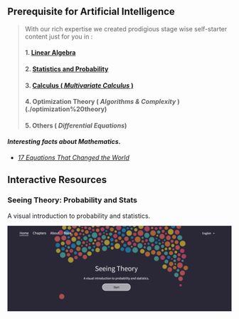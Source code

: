 
## Prerequisite for Artificial Intelligence
 

> With our rich expertise we created prodigious stage wise self-starter content just for you in :
>
>
> #### 1. [Linear Algebra](./linear%20algebra)
> #### 2. [Statistics and Probability](./statistics%20and%20probability)
> #### 3. [Calculus ( *Multivariate Calculus* )](./calculus)
> #### 4. Optimization Theory ( *Algorithms & Complexity* )(./optimization%20theory)
> #### 5. Others ( *Differential Equations*)
> 

#### *Interesting facts about Mathematics.*
- *[17 Equations That Changed the World](https://medium.com/however-mathematics/17-equations-that-changed-the-world-a043a8c24022)*

## Interactive Resources

### Seeing Theory: Probability and Stats

A visual introduction to probability and statistics.

[<p align="center"><img src="https://github.com/ash11sh/co-learning-lounge/raw/master/imagess/seeing_theory.png" width="1000"></p>](https://seeing-theory.brown.edu)
